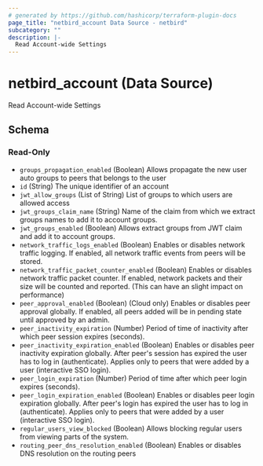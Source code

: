 ```yaml
---
# generated by https://github.com/hashicorp/terraform-plugin-docs
page_title: "netbird_account Data Source - netbird"
subcategory: ""
description: |-
  Read Account-wide Settings
---
```


# netbird_account (Data Source)

Read Account-wide Settings



<!-- schema generated by tfplugindocs -->
## Schema

### Read-Only

- `groups_propagation_enabled` (Boolean) Allows propagate the new user auto groups to peers that belongs to the user
- `id` (String) The unique identifier of an account
- `jwt_allow_groups` (List of String) List of groups to which users are allowed access
- `jwt_groups_claim_name` (String) Name of the claim from which we extract groups names to add it to account groups.
- `jwt_groups_enabled` (Boolean) Allows extract groups from JWT claim and add it to account groups.
- `network_traffic_logs_enabled` (Boolean) Enables or disables network traffic logging. If enabled, all network traffic events from peers will be stored.
- `network_traffic_packet_counter_enabled` (Boolean) Enables or disables network traffic packet counter. If enabled, network packets and their size will be counted and reported. (This can have an slight impact on performance)
- `peer_approval_enabled` (Boolean) (Cloud only) Enables or disables peer approval globally. If enabled, all peers added will be in pending state until approved by an admin.
- `peer_inactivity_expiration` (Number) Period of time of inactivity after which peer session expires (seconds).
- `peer_inactivity_expiration_enabled` (Boolean) Enables or disables peer inactivity expiration globally. After peer's session has expired the user has to log in (authenticate). Applies only to peers that were added by a user (interactive SSO login).
- `peer_login_expiration` (Number) Period of time after which peer login expires (seconds).
- `peer_login_expiration_enabled` (Boolean) Enables or disables peer login expiration globally. After peer's login has expired the user has to log in (authenticate). Applies only to peers that were added by a user (interactive SSO login).
- `regular_users_view_blocked` (Boolean) Allows blocking regular users from viewing parts of the system.
- `routing_peer_dns_resolution_enabled` (Boolean) Enables or disables DNS resolution on the routing peers
